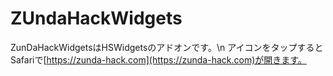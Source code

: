 # ZUndaHackWidgets
ZunDaHackWidgetsはHSWidgetsのアドオンです。\n
アイコンをタップするとSafariで[https://zunda-hack.com](https://zunda-hack.com)が開きます。

